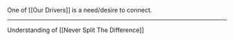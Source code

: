 One of [[Our Drivers]] is a need/desire to connect.

---

Understanding of [[Never Split The Difference]]